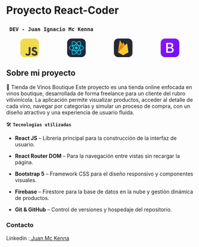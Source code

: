 # Proyecto React-Coder

### ` DEV - Juan Ignacio Mc Kenna`
<div style="display: flex; justify-content: space-around;">
  <img src="https://raw.githubusercontent.com/tandpfun/skill-icons/main/icons/JavaScript.svg" width="50">
  <img src="https://raw.githubusercontent.com/tandpfun/skill-icons/main/icons/React-Dark.svg" width="50">
  <img src="https://raw.githubusercontent.com/tandpfun/skill-icons/main/icons/Firebase-Dark.svg" width="50">
  <img src="https://raw.githubusercontent.com/tandpfun/skill-icons/main/icons/Bootstrap.svg" width="50">
</div>


## Sobre mi proyecto

🍷 Tienda de Vinos Boutique
Este proyecto es una tienda online enfocada en vinos boutique, desarrollada de forma freelance para un cliente del rubro vitivinícola. La aplicación permite visualizar productos, acceder al detalle de cada vino, navegar por categorías y simular un proceso de compra, con un diseño atractivo y una experiencia de usuario fluida.

🛠️ **`Tecnologías utilizadas`**
- **React JS** – Librería principal para la construcción de la interfaz de usuario.

- **React Router DOM** – Para la navegación entre vistas sin recargar la página.

- **Bootstrap 5** – Framework CSS para el diseño responsivo y componentes visuales.

- **Firebase** – Firestore para la base de datos en la nube y gestión dinámica de productos.

- **Git & GitHub** – Control de versiones y hospedaje del repositorio.


### Contacto

Linkedin :<a href="https://www.linkedin.com/in/juan-mckenna/"> Juan Mc Kenna </a>
